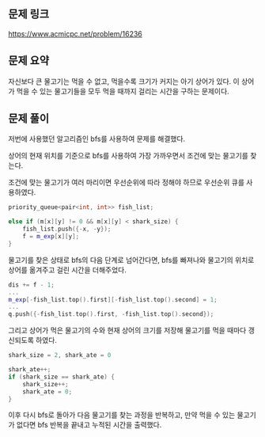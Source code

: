 ## 문제 링크
https://www.acmicpc.net/problem/16236

## 문제 요약
자신보다 큰 물고기는 먹을 수 없고, 먹을수록 크기가 커지는 아기 상어가 있다. 이 상어가 먹을 수 있는 물고기들을 모두 먹을 때까지 걸리는 시간을 구하는 문제이다.

## 문제 풀이
저번에 사용했던 알고리즘인 bfs를 사용하여 문제를 해결했다.

상어의 현재 위치를 기준으로 bfs를 사용하여 가장 가까우면서 조건에 맞는 물고기를 찾는다.

조건에 맞는 물고기가 여러 마리이면 우선순위에 따라 정해야 하므로 우선순위 큐를 사용하였다.

```C++
priority_queue<pair<int, int>> fish_list;

else if (m[x][y] != 0 && m[x][y] < shark_size) {
    fish_list.push({-x, -y});
    f = m_exp[x][y];
}
```

물고기를 찾은 상태로 bfs의 다음 단계로 넘어간다면, bfs를 빠져나와 물고기의 위치로 상어를 옮겨주고 걸린 시간을 더해주었다.

```C++
dis += f - 1;
...
m_exp[-fish_list.top().first][-fish_list.top().second] = 1;
...
q.push({-fish_list.top().first, -fish_list.top().second});
```

그리고 상어가 먹은 물고기의 수와 현재 상어의 크기를 저장해 물고기를 먹을 때마다 갱신되도록 하였다.
```C++
shark_size = 2, shark_ate = 0

shark_ate++;
if (shark_size == shark_ate) {
    shark_size++;
    shark_ate = 0;
}
```

이후 다시 bfs로 돌아가 다음 물고기를 찾는 과정을 반복하고, 만약 먹을 수 있는 물고기가 없다면 bfs 반복을 끝내고 누적된 시간을 출력했다.

